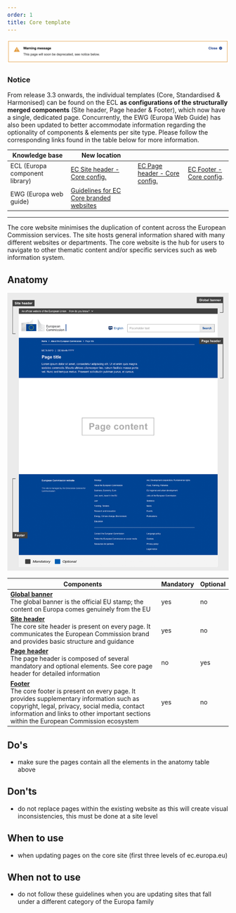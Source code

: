 ```yaml
---
order: 1
title: Core template
---
```


![](/cms-images/soon-to-be-deprecated-image.png)

### Notice

From release 3.3 onwards, the individual templates (Core, Standardised & Harmonised) can be found on the ECL **as configurations of the structurally merged components** (Site header, Page header & Footer), which now have a single, dedicated page. Concurrently, the EWG (Europa Web Guide) has also been updated to better accommodate information regarding the optionality of components & elements per site type. Please follow the corresponding links found in the table below for more information.

| Knowledge base                 | New location                                                                                                          |                                                                                                                   |                                                                                                              |
| ------------------------------ | --------------------------------------------------------------------------------------------------------------------- | ----------------------------------------------------------------------------------------------------------------- | ------------------------------------------------------------------------------------------------------------ |
| ECL (Europa component library) | [EC Site header - Core config.](https://ec.europa.eu/component-library/ec/components/site-wide/site-header/code/)     | [EC Page header - Core config.](https://ec.europa.eu/component-library/ec/components/site-wide/page-header/code/) | [EC Footer - Core config](https://ec.europa.eu/component-library/ec/components/site-wide/site-footer/code/). |
| EWG (Europa web guide)         | [Guidelines for EC Core branded websites](https://wikis.ec.europa.eu/display/WEBGUIDE/EC+branded+core+website+design) |                                                                                                                   |                                                                                                             |

---

The core website minimises the duplication of content across the European Commission services. The site hosts general information shared with many different websites or departments. The core website is the hub for users to navigate to other thematic content and/or specific services such as web information system.

## Anatomy

![anatomy](/cms-images/core-template.png "Core website")

| Components                                                                                                                                                                                                                                                                             | Mandatory | Optional |
| -------------------------------------------------------------------------------------------------------------------------------------------------------------------------------------------------------------------------------------------------------------------------------------- | --------- | -------- |
| **[Global banner](https://webgate.ec.europa.eu/fpfis/wikis/pages/viewpage.action?spaceKey=webtools&title=Global+banner)**<br />The global banner is the official EU stamp; the content on Europa comes genuinely from the EU                                                           | yes       | no       |
| **[Site header](/ec/core-template/site-header/usage/)**<br /> The core site header is present on every page. It communicates the European Commission brand and provides basic structure and guidance                                                                                   | yes       | no       |
| **[Page header](/ec/core-template/page-header/usage/)**<br />The page header is composed of several mandatory and optional elements. See core page header for detailed information                                                                                                     | no        | yes      |
| **[Footer](/ec/core-template/footer/usage/)**<br />The core footer is present on every page. It provides supplementary information such as copyright, legal, privacy, social media, contact information and links to other important sections within the European Commission ecosystem | yes       | no       |

## Do's

- make sure the pages contain all the elements in the anatomy table above

## Don'ts

- do not replace pages within the existing website as this will create visual inconsistencies, this must be done at a site level

## When to use

- when updating pages on the core site (first three levels of ec.europa.eu)

## When not to use

- do not follow these guidelines when you are updating sites that fall under a different category of the Europa family
